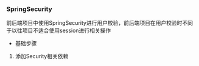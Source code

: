 ### SpringSecurity
前后端项目中使用SpringSecurity进行用户校验，前后端项目在用户校验时不同于以往项目不适合使用session进行相关操作
+ 基础步骤
1. 添加Security相关依赖
